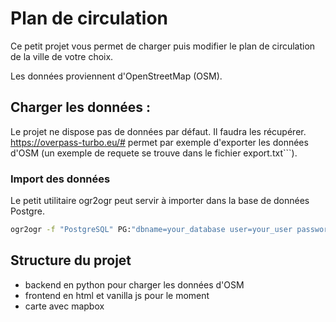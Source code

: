 # Plan de circulation
Ce petit projet vous permet de charger puis modifier le plan de circulation de la ville de votre choix.

Les données proviennent d'OpenStreetMap (OSM).

## Charger les données :
Le projet ne dispose pas de données par défaut. Il faudra les récupérer.
https://overpass-turbo.eu/# permet par exemple d'exporter les données d'OSM (un exemple de requete se trouve dans le fichier export.txt```).

### Import des données 
Le petit utilitaire ogr2ogr peut servir à importer dans la base de données Postgre.

```bash
ogr2ogr -f "PostgreSQL" PG:"dbname=your_database user=your_user password=your_password" your_data.geojson -nln osm_data
```

## Structure du projet
- backend en python pour charger les données d'OSM
- frontend en html et vanilla js pour le moment
- carte avec mapbox
